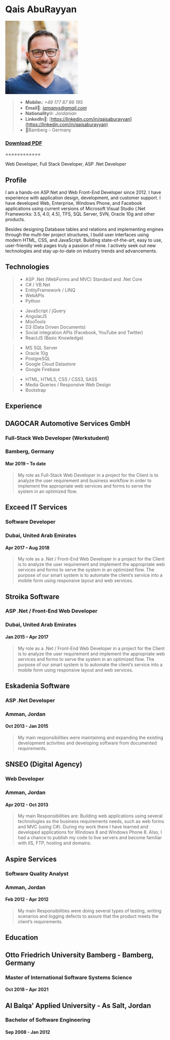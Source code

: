 # Qais AbuRayyan
![image](https://raw.githubusercontent.com/qaisma/CV/gh-pages/small.jpg) 
>- **Mobile**:telephone_receiver:: *+49 177 87 86 195*
>- **Email**:e-mail:: *iamqays@gmail.com*
>- **Nationality**:globe_with_meridians:: *Jordanian*
>- **LinkedIn**:link:: [https://linkedin.com/in/qaisaburayyan](https://linkedin.com/in/qaisaburayyan)
>- :round_pushpin:Bamberg – Germany
### [Download PDF](https://github.com/qaisma/CV/blob/136f16f67f9532b040d8563ce0c318cb3283602c/Qais%20M.pdf)
============

Web Developer, Full Stack Developer, ASP .Net Developer


Profile
-------

I am a hands-on ASP.Net and Web Front-End Developer since 2012. I have experience with application design, development, and customer support. I have developed Web, Enterprise, Windows Phone, and Facebook applications using current versions of Microsoft Visual Studio (.Net Frameworks: 3.5, 4.0, 4.5), TFS, SQL Server, SVN, Oracle 10g and other products.

Besides designing Database tables and relations and implementing engines through the multi-tier project structures, I build user interfaces using modern HTML, CSS, and JavaScript. Building state-of-the-art, easy to use, user-friendly web pages truly a passion of mine. I actively seek out new technologies and stay up-to-date on industry trends and advancements.

Technologies
---------
>-   ASP .Net (WebForms and MVC) Standard and .Net Core
>-   C# / VB.Net
>-   EntityFramework / LINQ
>-   WebAPIs
>-   Python

>-   JavaScript / jQuery
>-   AngularJS
>-   MooTools
>-   D3 (Data Driven Documents)
>-   Social integration APIs (Facebook, YouTube and Twitter)
>-   ReactJS (Basic Knowledge)

>-   MS SQL Server
>-   Oracle 10g
>-   PostgreSQL
>-   Google Cloud Datastore
>-   Google Firebase

>-   HTML, HTML5, CSS / CSS3, SASS
>-   Media Queries / Responsive Web Design
>-   Bootstrap


Experience
----------

DAGOCAR Automotive Services GmbH
--------

### Full-Stack Web Developer (Werkstudent)
### Bamberg, Germany
#### Mar 2019 – To date

>My role as Full-Stack Web Developer in a project for the Client is to analyze the user requirement and business workflow in order to implement the appropriate web services and forms to serve the system in an optimized flow.


Exceed IT Services
--------

### Software Developer
### Dubai, United Arab Emirates
#### Apr 2017 – Aug 2018

>My role as a .Net / Front-End Web Developer in a project for the Client is to analyze the user requirement and implement the appropriate web services and forms to serve the system in an optimized flow. The purpose of our smart system is to automate the client’s service into a mobile form using responsive layout and web services.


Stroika Software
--------

### ASP .Net / Front-End Web Developer
### Dubai, United Arab Emirates
#### Jan 2015 – Apr 2017

>My role as a .Net / Front-End Web Developer in a project for the Client is to analyze the user requirement and implement the appropriate web services and forms to serve the system in an optimized flow. The purpose of our smart system is to automate the client’s service into a mobile form using responsive layout and web services.


Eskadenia Software
--------

### ASP .Net Developer
### Amman, Jordan
#### Oct 2013 - Jan 2015

>My main responsibilities were maintaining and expanding the existing development activities and developing software from documented requirements.


SNSEO (Digital Agency)
--------

### Web Developer
### Amman, Jordan
#### Apr 2012 - Oct 2013

>My main Responsibilities are: Building web applications using several technologies as the business requirements needs, such as web forms and MVC (using C#). During my work there I have learned and developed applications for Windows 8 and Windows Phone 8. Also, I had a chance to publish my code to live servers and become familiar with IIS, FTP, hosting and domains.


Aspire Services
--------

### Software Quality Analyst
### Amman, Jordan
#### Feb 2012 - Apr 2012

>My main Responsibilities were doing several types of testing, writing scenarios and logging defects to assure that the product meets the client’s requirements.


Education
---------

Otto Friedrich University Bamberg - Bamberg, Germany
-----------------------------------------

### Master of International Software Systems Science
#### Oct 2018 – Apr 2021


Al Balqa’ Applied University - As Salt, Jordan
-----------------------------------------

### Bachelor of Software Engineering
#### Sep 2008 - Jan 2012
